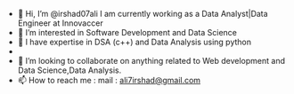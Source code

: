 - 👋 Hi, I’m @irshad07ali I am currently working as a Data Analyst|Data Engineer at Innovaccer
- 👀 I’m interested in Software Development and Data Science
- 🌱 I have expertise in DSA (c++) and Data Analysis using python
- 
- 💞️ I’m looking to collaborate on anything related to Web development and Data Science,Data Analysis.
- 📫 How to reach me : mail : ali7irshad@gmail.com 

<!---
irshad07ali/irshad07ali is a ✨ special ✨ repository because its `README.md` (this file) appears on your GitHub profile.
You can click the Preview link to take a look at your changes.
--->
